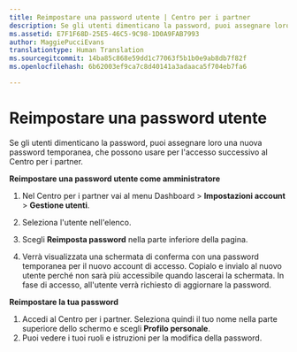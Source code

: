 ```yaml
---
title: Reimpostare una password utente | Centro per i partner
description: Se gli utenti dimenticano la password, puoi assegnare loro una nuova password temporanea, che possono usare per l&quot;accesso successivo al Centro per i partner.
ms.assetid: E7F1F68D-25E5-46C5-9C98-1D0A9FAB7993
author: MaggiePucciEvans
translationtype: Human Translation
ms.sourcegitcommit: 14ba85c868e59dd1c77063f5b1b0e9ab8db7f82f
ms.openlocfilehash: 6b62003ef9ca7c8d40141a3adaaca5f704eb7fa6

---
```


# Reimpostare una password utente


Se gli utenti dimenticano la password, puoi assegnare loro una nuova password temporanea, che possono usare per l'accesso successivo al Centro per i partner.

**Reimpostare una password utente come amministratore**

1.  Nel Centro per i partner vai al menu Dashboard &gt; **Impostazioni account** &gt; **Gestione utenti**.
2.  Seleziona l'utente nell'elenco.

3.  Scegli **Reimposta password** nella parte inferiore della pagina.

4.  Verrà visualizzata una schermata di conferma con una password temporanea per il nuovo account di accesso. Copialo e invialo al nuovo utente perché non sarà più accessibile quando lascerai la schermata. In fase di accesso, all'utente verrà richiesto di aggiornare la password.

**Reimpostare la tua password**

1.  Accedi al Centro per i partner. Seleziona quindi il tuo nome nella parte superiore dello schermo e scegli **Profilo personale**.
2.  Puoi vedere i tuoi ruoli e istruzioni per la modifica della password.

 

 






<!--HONumber=Nov16_HO4-->


